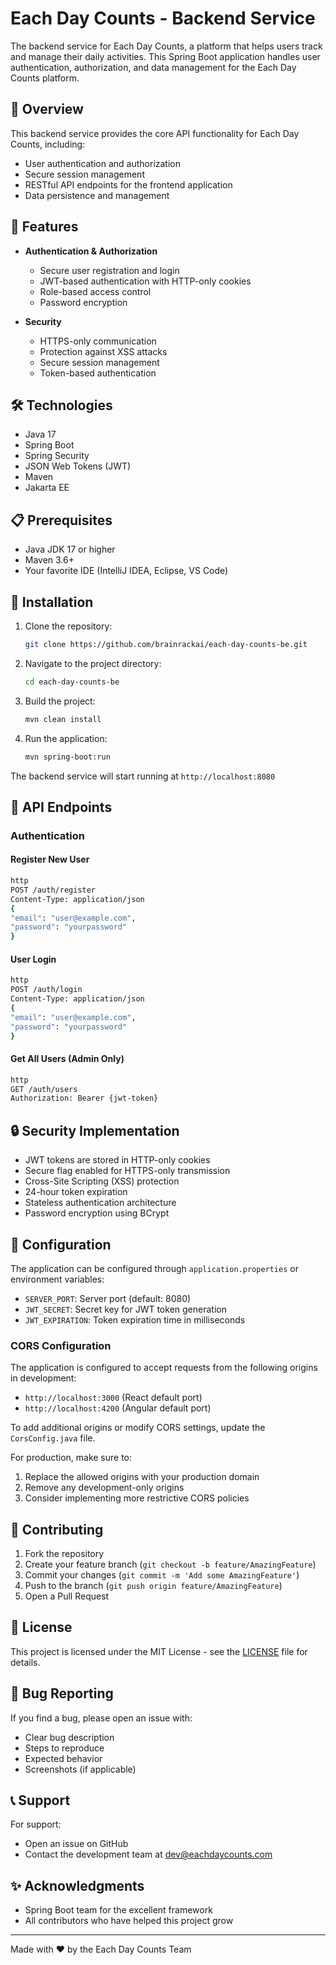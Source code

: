 # Each Day Counts - Backend Service

The backend service for Each Day Counts, a platform that helps users track and manage their daily activities. This Spring Boot application handles user authentication, authorization, and data management for the Each Day Counts platform.

## 🎯 Overview

This backend service provides the core API functionality for Each Day Counts, including:
- User authentication and authorization
- Secure session management
- RESTful API endpoints for the frontend application
- Data persistence and management

## 🚀 Features

- **Authentication & Authorization**
  - Secure user registration and login
  - JWT-based authentication with HTTP-only cookies
  - Role-based access control
  - Password encryption

- **Security**
  - HTTPS-only communication
  - Protection against XSS attacks
  - Secure session management
  - Token-based authentication

## 🛠️ Technologies

- Java 17
- Spring Boot
- Spring Security
- JSON Web Tokens (JWT)
- Maven
- Jakarta EE

## 📋 Prerequisites

- Java JDK 17 or higher
- Maven 3.6+ 
- Your favorite IDE (IntelliJ IDEA, Eclipse, VS Code)

## 🔧 Installation

1. Clone the repository:
   ```bash
   git clone https://github.com/brainrackai/each-day-counts-be.git
   ```

2. Navigate to the project directory:
   ```bash
   cd each-day-counts-be
   ```

3. Build the project:
   ```bash
   mvn clean install
   ```

4. Run the application:
   ```bash
   mvn spring-boot:run
   ```

The backend service will start running at `http://localhost:8080`

## 🔌 API Endpoints

### Authentication

#### Register New User
```bash
http
POST /auth/register
Content-Type: application/json
{
"email": "user@example.com",
"password": "yourpassword"
}
```


#### User Login
```bash
http
POST /auth/login
Content-Type: application/json
{
"email": "user@example.com",
"password": "yourpassword"
}
```


#### Get All Users (Admin Only)
```bash
http
GET /auth/users
Authorization: Bearer {jwt-token}
```


## 🔒 Security Implementation

- JWT tokens are stored in HTTP-only cookies
- Secure flag enabled for HTTPS-only transmission
- Cross-Site Scripting (XSS) protection
- 24-hour token expiration
- Stateless authentication architecture
- Password encryption using BCrypt

## 🔧 Configuration

The application can be configured through `application.properties` or environment variables:

- `SERVER_PORT`: Server port (default: 8080)
- `JWT_SECRET`: Secret key for JWT token generation
- `JWT_EXPIRATION`: Token expiration time in milliseconds

### CORS Configuration

The application is configured to accept requests from the following origins in development:
- `http://localhost:3000` (React default port)
- `http://localhost:4200` (Angular default port)

To add additional origins or modify CORS settings, update the `CorsConfig.java` file.

For production, make sure to:
1. Replace the allowed origins with your production domain
2. Remove any development-only origins
3. Consider implementing more restrictive CORS policies

## 🤝 Contributing

1. Fork the repository
2. Create your feature branch (`git checkout -b feature/AmazingFeature`)
3. Commit your changes (`git commit -m 'Add some AmazingFeature'`)
4. Push to the branch (`git push origin feature/AmazingFeature`)
5. Open a Pull Request

## 📝 License

This project is licensed under the MIT License - see the [LICENSE](LICENSE) file for details.

## 🐛 Bug Reporting

If you find a bug, please open an issue with:
- Clear bug description
- Steps to reproduce
- Expected behavior
- Screenshots (if applicable)

## 📞 Support

For support:
- Open an issue on GitHub
- Contact the development team at dev@eachdaycounts.com

## ✨ Acknowledgments

- Spring Boot team for the excellent framework
- All contributors who have helped this project grow

---
Made with ❤️ by the Each Day Counts Team
